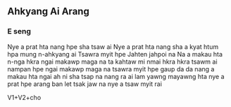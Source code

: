 ## Ahkyang Ai Arang
### E seng

Nye a prat hta nang hpe sha tsaw ai 
Nye a prat hta nang sha a kyat htum
hpa mung n-ahkyang ai 
Tsawra myit hpe Jahten jahpoi na 
Na a makau hta n-nga hkra ngai 
makawp maga na
ta kahtaw mi 
nmai hkra hkra 
tsawm ai nampan hpe ngai makawp maga na 
tsawra myit hpe gaup da da
nang a makau hta ngai ah ni sha tsap na 
nang ra ai lam yawng mayawng hta 
nye a prat hpe arang ban let tsak jaw na
nye a tsaw myit rai 


V1+V2+cho

